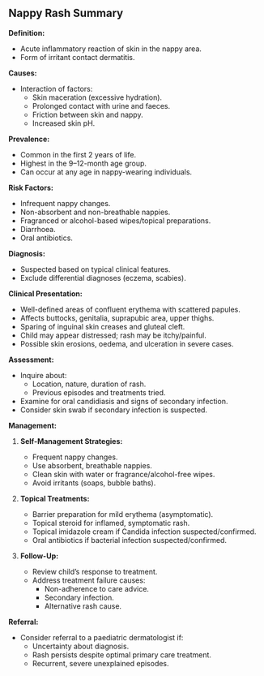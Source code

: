 ## Nappy Rash Summary

**Definition:**
- Acute inflammatory reaction of skin in the nappy area.
- Form of irritant contact dermatitis.

**Causes:**
- Interaction of factors:
  - Skin maceration (excessive hydration).
  - Prolonged contact with urine and faeces.
  - Friction between skin and nappy.
  - Increased skin pH.

**Prevalence:**
- Common in the first 2 years of life.
- Highest in the 9–12-month age group.
- Can occur at any age in nappy-wearing individuals.

**Risk Factors:**
- Infrequent nappy changes.
- Non-absorbent and non-breathable nappies.
- Fragranced or alcohol-based wipes/topical preparations.
- Diarrhoea.
- Oral antibiotics.

**Diagnosis:**
- Suspected based on typical clinical features.
- Exclude differential diagnoses (eczema, scabies).

**Clinical Presentation:**
- Well-defined areas of confluent erythema with scattered papules.
- Affects buttocks, genitalia, suprapubic area, upper thighs.
- Sparing of inguinal skin creases and gluteal cleft.
- Child may appear distressed; rash may be itchy/painful.
- Possible skin erosions, oedema, and ulceration in severe cases.

**Assessment:**
- Inquire about:
  - Location, nature, duration of rash.
  - Previous episodes and treatments tried.
- Examine for oral candidiasis and signs of secondary infection.
- Consider skin swab if secondary infection is suspected.

**Management:**
1. **Self-Management Strategies:**
   - Frequent nappy changes.
   - Use absorbent, breathable nappies.
   - Clean skin with water or fragrance/alcohol-free wipes.
   - Avoid irritants (soaps, bubble baths).

2. **Topical Treatments:**
   - Barrier preparation for mild erythema (asymptomatic).
   - Topical steroid for inflamed, symptomatic rash.
   - Topical imidazole cream if Candida infection suspected/confirmed.
   - Oral antibiotics if bacterial infection suspected/confirmed.

3. **Follow-Up:**
   - Review child’s response to treatment.
   - Address treatment failure causes:
     - Non-adherence to care advice.
     - Secondary infection.
     - Alternative rash cause.

**Referral:**
- Consider referral to a paediatric dermatologist if:
  - Uncertainty about diagnosis.
  - Rash persists despite optimal primary care treatment.
  - Recurrent, severe unexplained episodes.